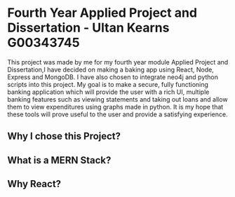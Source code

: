 # Fourth Year Applied Project and Dissertation - Ultan Kearns G00343745 
This project was made by me for my fourth year module Applied Project and Dissertation,I have decided on making a baking app using React, Node, Express and MongoDB.  I have also chosen to integrate neo4j and python scripts into this project. My goal is to make a secure, fully functioning banking application which will provide the user with a rich UI, multiple banking features such as viewing statements and taking out loans and allow them to view expenditures using graphs made in python.  It is my hope that these tools will prove useful to the user and provide a satisfying experience.
## Why I chose this Project?

## What is a MERN Stack?

## Why React?
